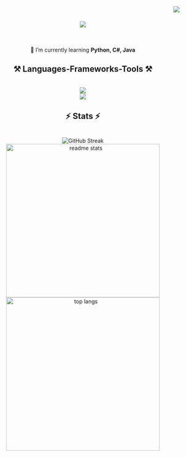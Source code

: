 <img align="right" src="https://visitor-badge.laobi.icu/badge?page_id=OlyoshaOlyosha.OlyoshaOlyosha"/>

<h1 align="center">
    <img src="https://readme-typing-svg.herokuapp.com/?font=Righteous&size=35&center=true&vCenter=true&width=500&height=70&duration=4000&lines=Hi+There!+👋;+I'm+Alex!;" />
</h1>

<br/>

<div align="center">

 🌱 I’m currently learning **Python, C#, Java**
 
 </div>
 
<h2 align="center">⚒️ Languages-Frameworks-Tools ⚒️</h2>
<br/>
<div align="center">
    <img src="https://skillicons.dev/icons?i=html,css,vscode,github,figma" /><br/>
    <img src="https://skillicons.dev/icons?i=cs,python,java,mysql,javascript,git,idea" /><br/>
</div>

<h2 align="center">⚡ Stats ⚡</h2>
<br/>
<div align="center">
    <img src="https://streak-stats.demolab.com?user=OlyoshaOlyosha&theme=react&hide_border=true&border_radius=10&card_width=400&card_height=100" alt="GitHub Streak" />
    <img width="400" src="https://github-readme-stats.vercel.app/api?username=OlyoshaOlyosha&show_icons=true&theme=react&rank_icon=github&border_radius=10&hide_border=true&card_height=100" alt="readme stats" />
    <br/>
    <img width="400" align="center" src="https://github-readme-stats.vercel.app/api/top-langs/?username=OlyoshaOlyosha&hide=HTML&langs_count=8&layout=compact&theme=react&border_radius=10&size_weight=0.5&count_weight=0.5&exclude_repo=github-readme-stats&hide_border=true&card_height=90&card_width=400" alt="top langs" />
</div>
